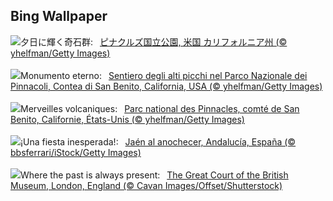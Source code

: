## Bing Wallpaper
![](https://www.bing.com/th?id=OHR.PinnaclesPeaks_JA-JP8554679211_UHD.jpg&w=1000)夕日に輝く奇石群:&nbsp;&ensp;[ピナクルズ国立公園, 米国 カリフォルニア州 (© yhelfman/Getty Images)](https://www.bing.com/th?id=OHR.PinnaclesPeaks_JA-JP8554679211_UHD.jpg)
<br><br/>
![](https://www.bing.com/th?id=OHR.PinnaclesPeaks_IT-IT6858792304_UHD.jpg&w=1000)Monumento eterno:&nbsp;&ensp;[Sentiero degli alti picchi nel Parco Nazionale dei Pinnacoli, Contea di San Benito, California, USA (© yhelfman/Getty Images)](https://www.bing.com/th?id=OHR.PinnaclesPeaks_IT-IT6858792304_UHD.jpg)
<br><br/>
![](https://www.bing.com/th?id=OHR.PinnaclesPeaks_FR-FR5164595445_UHD.jpg&w=1000)Merveilles volcaniques:&nbsp;&ensp;[Parc national des Pinnacles, comté de San Benito, Californie, États-Unis (© yhelfman/Getty Images)](https://www.bing.com/th?id=OHR.PinnaclesPeaks_FR-FR5164595445_UHD.jpg)
<br><br/>
![](https://www.bing.com/th?id=OHR.SanAntonJaen_ES-ES3301530982_UHD.jpg&w=1000)¡Una fiesta inesperada!:&nbsp;&ensp;[Jaén al anochecer, Andalucía, España (© bbsferrari/iStock/Getty Images)](https://www.bing.com/th?id=OHR.SanAntonJaen_ES-ES3301530982_UHD.jpg)
<br><br/>
![](https://www.bing.com/th?id=OHR.MuseumCourt_EN-GB7712861262_UHD.jpg&w=1000)Where the past is always present:&nbsp;&ensp;[The Great Court of the British Museum, London, England (© Cavan Images/Offset/Shutterstock)](https://www.bing.com/th?id=OHR.MuseumCourt_EN-GB7712861262_UHD.jpg)
<br><br/>
